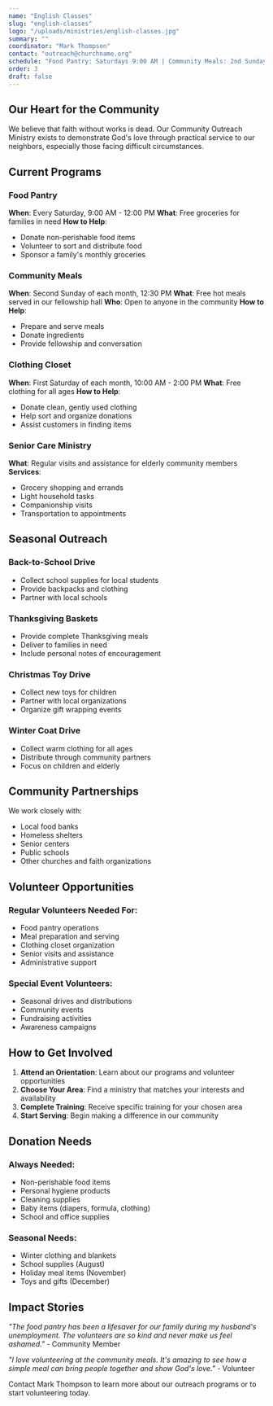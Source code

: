 ```yaml
---
name: "English Classes"
slug: "english-classes"
logo: "/uploads/ministries/english-classes.jpg"
summary: ""
coordinator: "Mark Thompson"
contact: "outreach@churchname.org"
schedule: "Food Pantry: Saturdays 9:00 AM | Community Meals: 2nd Sunday monthly"
order: 3
draft: false
---
```


## Our Heart for the Community

We believe that faith without works is dead. Our Community Outreach Ministry exists to demonstrate God's love through practical service to our neighbors, especially those facing difficult circumstances.

## Current Programs

### Food Pantry
**When**: Every Saturday, 9:00 AM - 12:00 PM
**What**: Free groceries for families in need
**How to Help**: 
- Donate non-perishable food items
- Volunteer to sort and distribute food
- Sponsor a family's monthly groceries

### Community Meals
**When**: Second Sunday of each month, 12:30 PM
**What**: Free hot meals served in our fellowship hall
**Who**: Open to anyone in the community
**How to Help**:
- Prepare and serve meals
- Donate ingredients
- Provide fellowship and conversation

### Clothing Closet
**When**: First Saturday of each month, 10:00 AM - 2:00 PM
**What**: Free clothing for all ages
**How to Help**:
- Donate clean, gently used clothing
- Help sort and organize donations
- Assist customers in finding items

### Senior Care Ministry
**What**: Regular visits and assistance for elderly community members
**Services**:
- Grocery shopping and errands
- Light household tasks
- Companionship visits
- Transportation to appointments

## Seasonal Outreach

### Back-to-School Drive
- Collect school supplies for local students
- Provide backpacks and clothing
- Partner with local schools

### Thanksgiving Baskets
- Provide complete Thanksgiving meals
- Deliver to families in need
- Include personal notes of encouragement

### Christmas Toy Drive
- Collect new toys for children
- Partner with local organizations
- Organize gift wrapping events

### Winter Coat Drive
- Collect warm clothing for all ages
- Distribute through community partners
- Focus on children and elderly

## Community Partnerships

We work closely with:
- Local food banks
- Homeless shelters
- Senior centers
- Public schools
- Other churches and faith organizations

## Volunteer Opportunities

### Regular Volunteers Needed For:
- Food pantry operations
- Meal preparation and serving
- Clothing closet organization
- Senior visits and assistance
- Administrative support

### Special Event Volunteers:
- Seasonal drives and distributions
- Community events
- Fundraising activities
- Awareness campaigns

## How to Get Involved

1. **Attend an Orientation**: Learn about our programs and volunteer opportunities
2. **Choose Your Area**: Find a ministry that matches your interests and availability
3. **Complete Training**: Receive specific training for your chosen area
4. **Start Serving**: Begin making a difference in our community

## Donation Needs

### Always Needed:
- Non-perishable food items
- Personal hygiene products
- Cleaning supplies
- Baby items (diapers, formula, clothing)
- School and office supplies

### Seasonal Needs:
- Winter clothing and blankets
- School supplies (August)
- Holiday meal items (November)
- Toys and gifts (December)

## Impact Stories

*"The food pantry has been a lifesaver for our family during my husband's unemployment. The volunteers are so kind and never make us feel ashamed."* - Community Member

*"I love volunteering at the community meals. It's amazing to see how a simple meal can bring people together and show God's love."* - Volunteer

Contact Mark Thompson to learn more about our outreach programs or to start volunteering today.